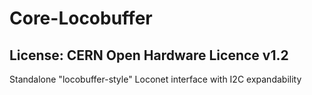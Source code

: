 # Core-Locobuffer
## License: CERN Open Hardware Licence v1.2


Standalone "locobuffer-style" Loconet interface with I2C expandability




